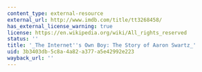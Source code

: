 ```yaml
---
content_type: external-resource
external_url: http://www.imdb.com/title/tt3268458/
has_external_license_warning: true
license: https://en.wikipedia.org/wiki/All_rights_reserved
status: ''
title: '_The Internet''s Own Boy: The Story of Aaron Swartz_'
uid: 3b3403db-5c8a-4a82-a377-a5e42992e223
wayback_url: ''
---
```

